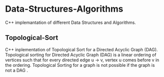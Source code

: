 # Data-Structures-Algorithms
C++ implemantation of different Data Structures and Algorithms.

## Topological-Sort
C++ inplementation of Topological Sort for a Directed Acyclic Graph (DAG). Topological sorting for Directed Acyclic Graph (DAG) is a linear ordering of vertices such that for every directed edge u -> v, vertex u comes before v in the ordering. Topological Sorting for a graph is not possible if the graph is not a DAG .
